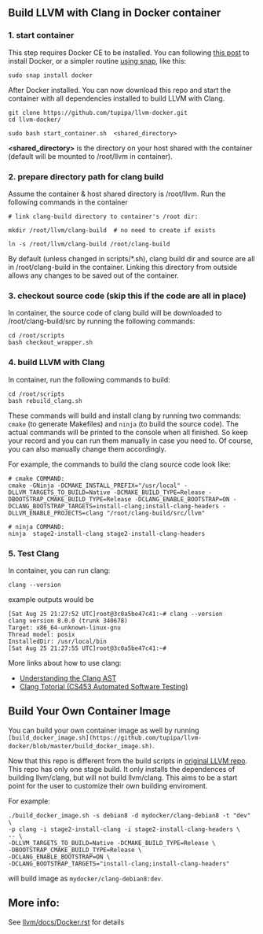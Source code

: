 

## Build LLVM with Clang in Docker container

### 1. start container

This step requires Docker CE to be installed. You can following [this post](https://docs.docker.com/install/) to install Docker, or a simpler routine [using snap](https://github.com/docker/docker-snap), like this:

	sudo snap install docker

After Docker installed. You can now download this repo and start the container with all dependencies installed to build LLVM with Clang. 


	git clone https://github.com/tupipa/llvm-docker.git
	cd llvm-docker/

	sudo bash start_container.sh  <shared_directory>

**<shared_directory>** is the directory on your host shared with the container (default will be mounted to /root/llvm in container).

### 2. prepare directory path for clang build

Assume the container & host shared directory is /root/llvm. 
Run the following commands in the container


    # link clang-build directory to container's /root dir:
	
    mkdir /root/llvm/clang-build  # no need to create if exists

    ln -s /root/llvm/clang-build /root/clang-build
    
By default (unless changed in scripts/*.sh), clang build dir and source are all in /root/clang-build in the container. Linking this directory from outside allows any changes to be saved out of the container. 

### 3. checkout source code (skip this if the code are all in place)

In container, the source code of clang build will be downloaded to /root/clang-build/src by running the following commands:
	
	cd /root/scripts
	bash checkout_wrapper.sh


### 4. build LLVM with Clang

In container, run the following commands to build:

	cd /root/scripts
	bash rebuild_clang.sh

These commands will build and install clang by running two commands:
``cmake`` (to generate Makefiles) and ``ninja`` (to build the source code). The actual commands will be printed to the console when all finished. So keep your record and you can run them manually in case you need to. Of course, you can also manually change them accordingly.

For example, the commands to build the clang source code look like:


	# cmake COMMAND:
	cmake -GNinja -DCMAKE_INSTALL_PREFIX="/usr/local" -DLLVM_TARGETS_TO_BUILD=Native -DCMAKE_BUILD_TYPE=Release -DBOOTSTRAP_CMAKE_BUILD_TYPE=Release -DCLANG_ENABLE_BOOTSTRAP=ON -DCLANG_BOOTSTRAP_TARGETS=install-clang;install-clang-headers -DLLVM_ENABLE_PROJECTS=clang "/root/clang-build/src/llvm"
	
	# ninja COMMAND:
	ninja  stage2-install-clang stage2-install-clang-headers
	

### 5. Test Clang

In container, you can run clang:
	
	clang --version

example outputs would be 

	[Sat Aug 25 21:27:52 UTC]root@3c0a5be47c41:~# clang --version
	clang version 8.0.0 (trunk 340678)
	Target: x86_64-unknown-linux-gnu
	Thread model: posix
	InstalledDir: /usr/local/bin
	[Sat Aug 25 21:27:55 UTC]root@3c0a5be47c41:~# 

More links about how to use clang:

- [Understanding the Clang AST](https://jonasdevlieghere.com/understanding-the-clang-ast/)
- [Clang Totorial (CS453 Automated Software Testing)](http://swtv.kaist.ac.kr/courses/cs453-fall13/Clang%20tutorial%20v4.pdf)


## Build Your Own Container Image

You can build your own container image as well by running ``[build_docker_image.sh](https://github.com/tupipa/llvm-docker/blob/master/build_docker_image.sh)``.

Now that this repo is different from the build scripts in  [original LLVM repo](https:/github.com/llvm-mirror/llvm.git). This repo has only one stage build. It only installs the dependences of building llvm/clang, but will not build llvm/clang. This aims to be a start point for the user to customize their own building enviroment. 

For example: 

	./build_docker_image.sh -s debian8 -d mydocker/clang-debian8 -t "dev" \ 
    -p clang -i stage2-install-clang -i stage2-install-clang-headers \ 
    -- \ 
    -DLLVM_TARGETS_TO_BUILD=Native -DCMAKE_BUILD_TYPE=Release \ 
    -DBOOTSTRAP_CMAKE_BUILD_TYPE=Release \ 
    -DCLANG_ENABLE_BOOTSTRAP=ON \ 
    -DCLANG_BOOTSTRAP_TARGETS="install-clang;install-clang-headers"

will build image as ``mydocker/clang-debian8:dev``. 


## More info:
  See [llvm/docs/Docker.rst](https://github.com/tupipa/llvm/blob/master/docs/Docker.rst) for details
